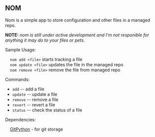 ## NOM
Nom is a simple app to store configuration and other files in a managed repo.

**NOTE:** _nom is still under active development and I'm not responible for anything_
_it may do to your files or pets._

Sample Usage:  

&nbsp;&nbsp;&nbsp;&nbsp;`nom add <file>` starts tracking a file  
&nbsp;&nbsp;&nbsp;&nbsp;`nom update <file>` updates the file in the managed repo  
&nbsp;&nbsp;&nbsp;&nbsp;`nom remove <file>` remove the file from managed repo

Commands:

* `add` -- add a file
* `update` -- update a file
* `remove` -- remove a file
* `revert` -- revert a file
* `status` -- check the status of a file

Dependencies:  

&nbsp;&nbsp;&nbsp;&nbsp;[GitPython](https://github.com/gitpython-developers/GitPython/) - for git storage

